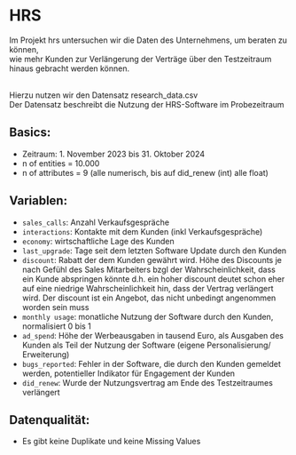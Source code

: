 # HRS

Im Projekt hrs untersuchen wir die Daten des Unternehmens, um beraten zu können,
<br>wie mehr Kunden zur Verlängerung der Verträge über den Testzeitraum hinaus gebracht werden können.

<br>Hierzu nutzen wir den Datensatz research_data.csv
<br>Der Datensatz beschreibt die Nutzung der HRS-Software im Probezeitraum

## Basics:

* Zeitraum: 1. November 2023 bis 31. Oktober 2024
* n of entities = 10.000
* n of attributes = 9 (alle numerisch, bis auf did_renew (int) alle float)

## Variablen:

- ``sales_calls``: Anzahl Verkaufsgespräche
- ``interactions``: Kontakte mit dem Kunden (inkl Verkaufsgespräche)
- ``economy``: wirtschaftliche Lage des Kunden
- ``last_upgrade``: Tage seit dem letzten Software Update durch den Kunden
- ``discount``: Rabatt der dem Kunden gewährt wird. Höhe des Discounts je nach Gefühl des Sales Mitarbeiters bzgl der Wahrscheinlichkeit, dass ein Kunde abspringen könnte d.h. ein hoher discount deutet schon eher auf eine niedrige Wahrscheinlichkeit hin, dass der Vertrag verlängert wird. Der discount ist ein Angebot, das nicht unbedingt angenommen worden sein muss
- ``monthly usage``: monatliche Nutzung der Software durch den Kunden, normalisiert 0 bis 1
- ``ad_spend``: Höhe der Werbeausgaben in tausend Euro, als Ausgaben des Kunden als Teil der Nutzung der Software (eigene Personalisierung/ Erweiterung)
- ``bugs_reported``: Fehler in der Software, die durch den Kunden gemeldet werden, potentieller Indikator für Engagement der Kunden
- ``did_renew``: Wurde der Nutzungsvertrag am Ende des Testzeitraumes verlängert

## Datenqualität:

- Es gibt keine Duplikate und keine Missing Values